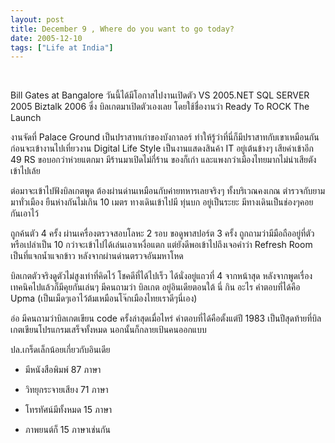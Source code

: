 ```yaml
---
layout: post
title: December 9 , Where do you want to go today?
date: 2005-12-10
tags: ["Life at India"]
---
```


<div id="msgcns!1CF2EC57E79217F6!907" class="bvMsg">

&nbsp;

Bill Gates at Bangalore
วันนี้ได้มีโอกาสไปงานเปิดตัว  VS 2005.NET SQL SERVER 2005 Biztalk 2006 ซึ่ง บิลเกตมาเปิดตัวเองเลย
โดยใช้ชื่องานว่า Ready To ROCK The Launch

งานจัดที่ Palace Ground เป็นปราสาทเก่าของบังกาลอร์ ทำให้รู้ว่าที่นี่ก็มีปราสาทกับเขาเหมือนกัน
ก่อนจะเข้างานไปเที่ยวงาน Digital Life Style  เป็นงานแสดงสินค้า<!--more--> IT อยู่เต้นข้างๆ เสียค่าเข้าอีก 49 RS
ขอบอกว่าห่วยแตกมา มีร้านมาเปิดไม่กี่ร้าน ของก็เก่า และแพงกว่าเมืองไทยมากไม่น่าเสียตังเข้าไปเล้ย

ต่อมาจะเข้าไปฟังบิลเกตพูด ต้องผ่านด่านเหมือนกับค่ายทหารเลยจริงๆ ทั้งบริเวณคงเกณ ตำรวจกับยามมาทั่วเมือง
ยืนห่างกันไม่เกิน 10 เมตร ทางเดินเข้าไปมี ทุ่นบก อยู่เป็นระยะ  มีทางเดินเป็นช่องๆคอยกันเอาไว้

ถูกค้นตัว  4   ครั้ง ผ่านเครื่องตรวจสอบโลหะ 2 รอบ ขอดูพาสปอร์ต 3 ครั้ง ถูกถามว่ามีมือถืออยู่ที่ตัวหรือเปล่าเป็น 10
กว่าจะเข้าไปได้เล่นเอาเหงื่อแตก แต่ยังดีพอเข้าไปถึงเจอคำว่า Refresh Room เป็นที่แจกน้ำแจกข้าว หลังจากผ่านด่านตรวจอันมหาโหด

บิลเกตตัวจริงดูตัวไม่สูงเท่าที่คิดไว้ โชคดีที่ได้ไปเร็ว ได้นั่งอยู่แถวที่ 4 จากหน้าสุด หลังจากพูดเรื่อง เทคนิคไปแล้วก็มีคุยกันเล่นๆ
มีคนถามว่า บิลเกต อยู่อินเดียตอนใต้ นี่ กิน อะไร  คำตอบที่ได้คือ Upma (เป็นเม็ดๆเอาไว้ต้มเหมือนโจ๊กเมืองไทยเราดีๆนี่เอง)

อ่อ มีคนถามว่าบิลเกตเขียน code ครั้งล่าสุดเมื่อไหร่ คำตอบที่ได้คือตั้งแต่ปี 1983 เป็นปีสุดท้ายที่บิลเกตเขียนโปรแกรมเสร็จทั้งหมด
นอกนั้นก็กลายเป้นคนออกแบบ

ปล.เกร็ดเล็กน้อยเกี่ยวกับอินเดีย

*   มีหนังสือพิมพ์ 87 ภาษา

*   วิทยุกระจายเสียง 71 ภาษา

*   โทรทัศน์มีทั้งหมด 15 ภาษา

*   ภาพยนต์ก็ 15 ภาษาเช่นกัน
</div>